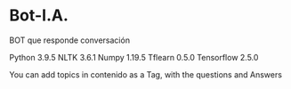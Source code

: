 # Bot-I.A.
BOT que responde conversación

Python 3.9.5
NLTK 3.6.1
Numpy 1.19.5
Tflearn 0.5.0
Tensorflow 2.5.0

You can add topics in contenido as a Tag, with the questions and Answers
